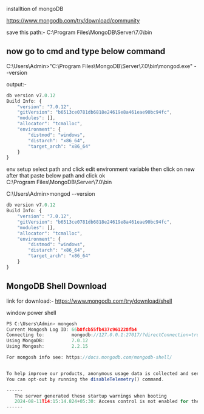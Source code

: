 installtion of mongoDB

https://www.mongodb.com/try/download/community

save this path:-     C:\Program Files\MongoDB\Server\7.0\bin

## now go to cmd and type below command 

C:\Users\Admin>"C:\Program Files\MongoDB\Server\7.0\bin\mongod.exe" --version

output:-
```js
db version v7.0.12
Build Info: {
    "version": "7.0.12",
    "gitVersion": "b6513ce0781db6818e24619e8a461eae90bc94fc",
    "modules": [],
    "allocator": "tcmalloc",
    "environment": {
        "distmod": "windows",
        "distarch": "x86_64",
        "target_arch": "x86_64"
    }
}
```


env setup
select path and click edit environment variable then click on new after that paste below path and click ok  
C:\Program Files\MongoDB\Server\7.0\bin


C:\Users\Admin>mongod --version
```js
db version v7.0.12
Build Info: {
    "version": "7.0.12",
    "gitVersion": "b6513ce0781db6818e24619e8a461eae90bc94fc",
    "modules": [],
    "allocator": "tcmalloc",
    "environment": {
        "distmod": "windows",
        "distarch": "x86_64",
        "target_arch": "x86_64"
    }
}
```







## MongoDB Shell Download 
link for download:-  https://www.mongodb.com/try/download/shell

window power shell 
```js
PS C:\Users\Admin> mongosh
Current Mongosh Log ID: 66b8fcb55fb437c961228fb4
Connecting to:          mongodb://127.0.0.1:27017/?directConnection=true&serverSelectionTimeoutMS=2000&appName=mongosh+2.2.15
Using MongoDB:          7.0.12
Using Mongosh:          2.2.15

For mongosh info see: https://docs.mongodb.com/mongodb-shell/


To help improve our products, anonymous usage data is collected and sent to MongoDB periodically (https://www.mongodb.com/legal/privacy-policy).
You can opt-out by running the disableTelemetry() command.

------
   The server generated these startup warnings when booting
   2024-08-11T14:15:14.824+05:30: Access control is not enabled for the database. Read and write access to data and configuration is unrestricted
------
```
